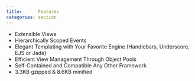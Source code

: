 ```yaml
---
title:      Features
categories: section
---
```


- Extensible Views
- Hierarchically Scoped Events
- Elegant Templating with Your Favorite Engine (Handlebars, Underscore, EJS or Jade)
- Efficient View Management Through Object Pools
- Self-Contained and Compatible Any Other Framework
- 3.3KB gzipped & 8.6KB minified
